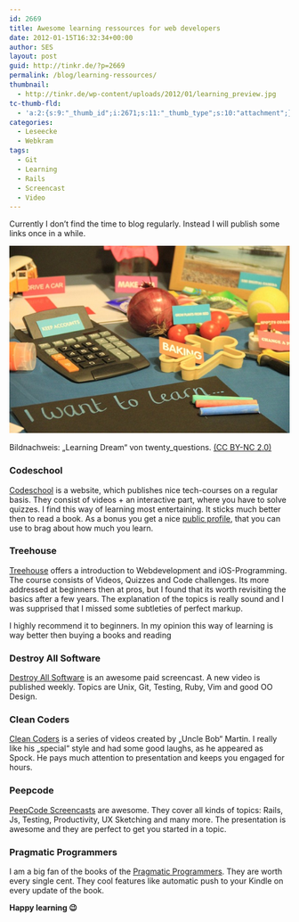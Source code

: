```yaml
---
id: 2669
title: Awesome learning ressources for web developers
date: 2012-01-15T16:32:34+00:00
author: SES
layout: post
guid: http://tinkr.de/?p=2669
permalink: /blog/learning-ressources/
thumbnail:
  - http://tinkr.de/wp-content/uploads/2012/01/learning_preview.jpg
tc-thumb-fld:
  - 'a:2:{s:9:"_thumb_id";i:2671;s:11:"_thumb_type";s:10:"attachment";}'
categories:
  - Leseecke
  - Webkram
tags:
  - Git
  - Learning
  - Rails
  - Screencast
  - Video
---
```

Currently I don&#8217;t find the time to blog regularly. Instead I will publish some links once in a while.

<img loading="lazy" src="/assets/2012/01/6696698049_d1bc4770af_z.jpg" alt="6696698049 d1bc4770af z" title="6696698049_d1bc4770af_z.jpg" border="0"   />

Bildnachweis: &#8222;Learning Dream&#8220; von twenty_questions. [(CC BY-NC 2.0)](http://creativecommons.org/licenses/by-nc/2.0/)

### Codeschool

[Codeschool](http://www.codeschool.com/) is a website, which publishes nice tech-courses on a regular basis. They consist of videos + an interactive part, where you have to solve quizzes. I find this way of learning most entertaining. It sticks much better then to read a book. As a bonus you get a nice [public profile](http://www.codeschool.com/users/rocu), that you can use to brag about how much you learn.

### Treehouse

[Treehouse](http://teamtreehouse.com/) offers a introduction to Webdevelopment and iOS-Programming. The course consists of Videos, Quizzes and Code challenges. Its more addressed at beginners then at pros, but I found that its worth revisiting the basics after a few years. The explanation of the topics is really sound and I was supprised that I missed some subtleties of perfect markup.

I highly recommend it to beginners. In my opinion this way of learning is way better then buying a books and reading

### Destroy All Software

[Destroy All Software](https://www.destroyallsoftware.com/) is an awesome paid screencast. A new video is published weekly. Topics are Unix, Git, Testing, Ruby, Vim and good OO Design.

### Clean Coders

[Clean Coders](http://www.cleancoders.com/) is a series of videos created by &#8222;Uncle Bob&#8220; Martin. I really like his &#8222;special&#8220; style and had some good laughs, as he appeared as Spock. He pays much attention to presentation and keeps you engaged for hours.

### Peepcode

[PeepCode Screencasts](http://www.peepcode.com/) are awesome. They cover all kinds of topics: Rails, Js, Testing, Productivity, UX Sketching and many more. The presentation is awesome and they are perfect to get you started in a topic.

### Pragmatic Programmers

I am a big fan of the books of the [Pragmatic Programmers](http://pragprog.com/). They are worth every single cent. They cool features like automatic push to your Kindle on every update of the book.

**Happy learning 😉**
